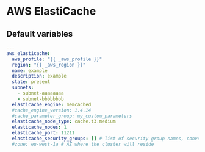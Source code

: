 # AWS ElastiCache

<!--TOC-->
<!--ENDTOC-->

<!--ROLEVARS-->
## Default variables
```yaml
---
aws_elasticache:
  aws_profile: "{{ _aws_profile }}"
  region: "{{ _aws_region }}"
  name: example
  description: example
  state: present
  subnets:
    - subnet-aaaaaaaa
    - subnet-bbbbbbbb
  elasticache_engine: memcached
  #cache_engine_version: 1.4.14
  #cache_parameter_group: my_custom_parameters
  elasticache_node_type: cache.t3.medium
  elasticache_nodes: 1
  elasticache_port: 11211
  elasticache_security_groups: [] # list of security group names, converted to IDs by aws_security_groups role
  #zone: eu-west-1a # AZ where the cluster will reside
```

<!--ENDROLEVARS-->
